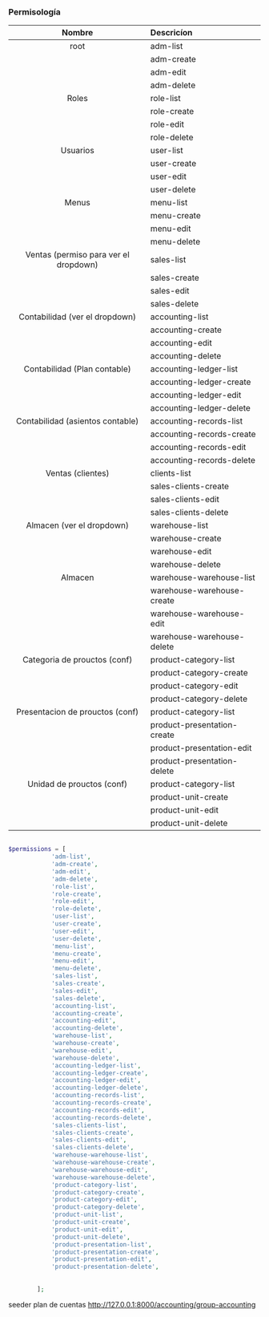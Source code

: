 ### Permisología



| Nombre      | Descricíon |
| :-----------: | :----------- |
|root       | adm-list       |
|    | adm-create        |
|    | adm-edit        |
|    | adm-delete        |
| Roles      | role-list       |
|    | role-create        |
|    | role-edit        |
|    | role-delete        |
| Usuarios      | user-list       |
|    | user-create        |
|    | user-edit        |
|    | user-delete        |
| Menus      | menu-list       |
|    | menu-create        |
|    | menu-edit        |
|    | menu-delete        |
| Ventas (permiso para ver el dropdown)      | sales-list       |
|    | sales-create        |
|    | sales-edit        |
|    | sales-delete        |
| Contabilidad (ver el dropdown)      | accounting-list       |
|    | accounting-create        |
|    | accounting-edit        |
|    | accounting-delete        |
| Contabilidad (Plan contable)      | accounting-ledger-list       |
|    | accounting-ledger-create        |
|    | accounting-ledger-edit        |
|    | accounting-ledger-delete        |
| Contabilidad (asientos contable)      | accounting-records-list       |
|    | accounting-records-create        |
|    | accounting-records-edit        |
|    | accounting-records-delete        |
| Ventas (clientes)      | clients-list       |
|    | sales-clients-create        |
|    | sales-clients-edit        |
|    | sales-clients-delete        |
| Almacen (ver el dropdown)      | warehouse-list       |
|    | warehouse-create        |
|    | warehouse-edit        |
|    | warehouse-delete        |
| Almacen      | warehouse-warehouse-list       |
|    | warehouse-warehouse-create        |
|    | warehouse-warehouse-edit        |
|    | warehouse-warehouse-delete        |
| Categoria de prouctos (conf) | product-category-list       |
|    | product-category-create        |
|    | product-category-edit        |
|    | product-category-delete        |
| Presentacion de prouctos (conf) | product-category-list       |
|    | product-presentation-create        |
|    | product-presentation-edit        |
|    | product-presentation-delete        |
| Unidad de prouctos (conf) | product-category-list       |
|    | product-unit-create        |
|    | product-unit-edit        |
|    | product-unit-delete        |







```php

$permissions = [
            'adm-list',
            'adm-create',
            'adm-edit',
            'adm-delete',
            'role-list',
            'role-create',
            'role-edit',
            'role-delete',
            'user-list',
            'user-create',
            'user-edit',
            'user-delete',
            'menu-list',
            'menu-create',
            'menu-edit',
            'menu-delete',
            'sales-list',
            'sales-create',
            'sales-edit',
            'sales-delete',
            'accounting-list',
            'accounting-create',
            'accounting-edit',
            'accounting-delete',
            'warehouse-list',
            'warehouse-create',
            'warehouse-edit',
            'warehouse-delete',
            'accounting-ledger-list',
            'accounting-ledger-create',
            'accounting-ledger-edit',
            'accounting-ledger-delete',
            'accounting-records-list',
            'accounting-records-create',
            'accounting-records-edit',
            'accounting-records-delete',
            'sales-clients-list',
            'sales-clients-create',
            'sales-clients-edit',
            'sales-clients-delete',
            'warehouse-warehouse-list',
            'warehouse-warehouse-create',
            'warehouse-warehouse-edit',
            'warehouse-warehouse-delete',
            'product-category-list',
            'product-category-create',
            'product-category-edit',
            'product-category-delete',
            'product-unit-list',
            'product-unit-create',
            'product-unit-edit',
            'product-unit-delete',
            'product-presentation-list',
            'product-presentation-create',
            'product-presentation-edit',
            'product-presentation-delete',
            
            
        ];

```



seeder plan de cuentas
http://127.0.0.1:8000/accounting/group-accounting